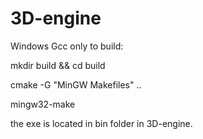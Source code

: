 # 3D-engine

Windows Gcc only to build:

mkdir build && cd build

cmake -G "MinGW Makefiles" ..

mingw32-make


the exe is located in bin folder in 3D-engine.

